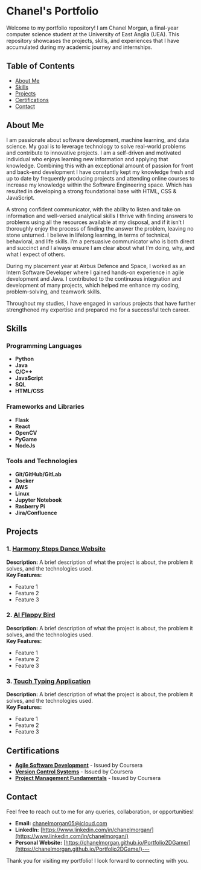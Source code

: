 # Chanel's Portfolio

Welcome to my portfolio repository! I am Chanel Morgan, a final-year computer science student at the University of East Anglia (UEA). This repository showcases the projects, skills, and experiences that I have accumulated during my academic journey and internships. 

## Table of Contents

- [About Me](#about-me)
- [Skills](#skills)
- [Projects](#projects)
- [Certifications](#certifications)
- [Contact](#contact)

## About Me

I am passionate about software development, machine learning, and data science. My goal is to leverage technology to solve real-world problems and contribute to innovative projects. 
I am a self-driven and motivated individual who enjoys learning new information and applying that knowledge. Combining this with an exceptional amount of passion for front and back-end development I have constantly kept my knowledge fresh and up to date by frequently producing projects and attending online courses to increase my knowledge within the Software Engineering space. Which has resulted in developing a strong foundational base with HTML, CSS & JavaScript. 

A strong confident communicator, with the ability to listen and take on information and well-versed analytical skills I thrive with finding answers to problems using all the resources available at my disposal, and if it isn’t I thoroughly enjoy the process of finding the answer the problem, leaving no stone unturned. I believe in lifelong learning, in terms of technical, behavioral, and life skills. I’m a persuasive communicator who is both direct and succinct and I always ensure I am clear about what I'm doing, why, and what I expect of others.


During my placement year at Airbus Defence and Space, I worked as an Intern Software Developer where I gained hands-on experience in agile development and Java. I contributed to the continuous integration and development of many projects, which helped me enhance my coding, problem-solving, and teamwork skills.

Throughout my studies, I have engaged in various projects that have further strengthened my expertise and prepared me for a successful tech career.

## Skills

### Programming Languages
- **Python**
- **Java**
- **C/C++**
- **JavaScript**
- **SQL**
- **HTML/CSS**

### Frameworks and Libraries
- **Flask**
- **React**
- **OpenCV**
- **PyGame**
- **NodeJs**

### Tools and Technologies
- **Git/GitHub/GitLab**
- **Docker**
- **AWS**
- **Linux**
- **Jupyter Notebook**
- **Rasberry Pi**
- **Jira/Confluence**

## Projects

### 1. [Harmony Steps Dance Website](link-to-project)
**Description:** A brief description of what the project is about, the problem it solves, and the technologies used.  
**Key Features:**
- Feature 1
- Feature 2
- Feature 3

### 2. [AI Flappy Bird](link-to-project)
**Description:** A brief description of what the project is about, the problem it solves, and the technologies used.  
**Key Features:**
- Feature 1
- Feature 2
- Feature 3

### 3. [Touch Typing Application](link-to-project)
**Description:** A brief description of what the project is about, the problem it solves, and the technologies used.  
**Key Features:**
- Feature 1
- Feature 2
- Feature 3

## Certifications

- **[Agile Software Development](https://drive.google.com/file/d/1U0IcdDyJw0mNphO0i1UObgKt7mINkCAB/view?usp=sharing)** - Issued by Coursera
- **[Version Control Systems](https://drive.google.com/file/d/1tIZVqWKAAAjo641y9_4g3Ucmu7BfEmRE/view?usp=drive_link)** - Issued by Coursera
- **[Project Management Fundamentals](https://drive.google.com/file/d/1pdEolT5qOK-FEmT9wVXJ2iE7sXiPEO4U/view?usp=drive_link)** - Issued by Coursera

## Contact

Feel free to reach out to me for any queries, collaboration, or opportunities!

- **Email:** [chanelmorgan05@icloud.com](mailto:chanelmorgan05@icloud.com)
- **LinkedIn:** [https://www.linkedin.com/in/chanelmorgan/](https://www.linkedin.com/in/chanelmorgan/)
- **Personal Website:** [https://chanelmorgan.github.io/Portfolio2DGame/](https://chanelmorgan.github.io/Portfolio2DGame/)---

Thank you for visiting my portfolio! I look forward to connecting with you.
